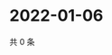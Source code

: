# 2022-01-06

共 0 条

<!-- BEGIN WEIBO -->
<!-- 最后更新时间 Thu Jan 06 2022 12:01:15 GMT+0800 (China Standard Time) -->

<!-- END WEIBO -->
